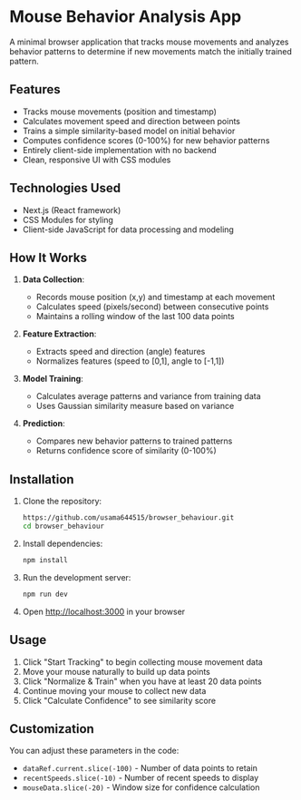 # Mouse Behavior Analysis App

A minimal browser application that tracks mouse movements and analyzes behavior patterns to determine if new movements match the initially trained pattern.

## Features

- Tracks mouse movements (position and timestamp)
- Calculates movement speed and direction between points
- Trains a simple similarity-based model on initial behavior
- Computes confidence scores (0-100%) for new behavior patterns
- Entirely client-side implementation with no backend
- Clean, responsive UI with CSS modules

## Technologies Used

- Next.js (React framework)
- CSS Modules for styling
- Client-side JavaScript for data processing and modeling

## How It Works

1. **Data Collection**:
   - Records mouse position (x,y) and timestamp at each movement
   - Calculates speed (pixels/second) between consecutive points
   - Maintains a rolling window of the last 100 data points

2. **Feature Extraction**:
   - Extracts speed and direction (angle) features
   - Normalizes features (speed to [0,1], angle to [-1,1])

3. **Model Training**:
   - Calculates average patterns and variance from training data
   - Uses Gaussian similarity measure based on variance

4. **Prediction**:
   - Compares new behavior patterns to trained patterns
   - Returns confidence score of similarity (0-100%)

## Installation

1. Clone the repository:
   ```bash
   https://github.com/usama644515/browser_behaviour.git
   cd browser_behaviour
   ```

2. Install dependencies:
   ```bash
   npm install
   ```

3. Run the development server:
   ```bash
   npm run dev
   ```

4. Open [http://localhost:3000](http://localhost:3000) in your browser

## Usage

1. Click "Start Tracking" to begin collecting mouse movement data
2. Move your mouse naturally to build up data points
3. Click "Normalize & Train" when you have at least 20 data points
4. Continue moving your mouse to collect new data
5. Click "Calculate Confidence" to see similarity score

## Customization

You can adjust these parameters in the code:

- `dataRef.current.slice(-100)` - Number of data points to retain
- `recentSpeeds.slice(-10)` - Number of recent speeds to display
- `mouseData.slice(-20)` - Window size for confidence calculation
